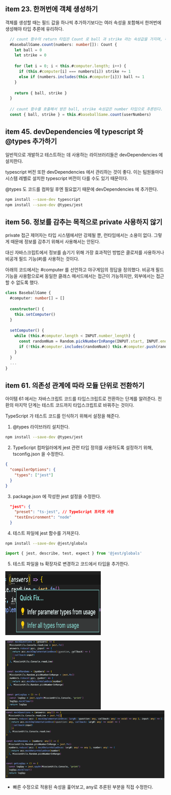 ## item 23. 한꺼번에 객체 생성하기

객체를 생성할 때는 필드 값을 하나씩 추가하기보다는 여러 속성을 포함해서 한꺼번에 생성해야 타입 추론에 유리하다.

```typescript
  // count 함수의 return 타입은 Count 로 ball 과 strike 라는 속성값을 가지며, 해당 속성값들은 number 타입으로 선언되어 있다.
  #baseballGame.count(numbers: number[]): Count {
    let ball = 0
    let strike = 0

    for (let i = 0; i < this.#computer.length; i++) {
      if (this.#computer[i] === numbers[i]) strike += 1
      else if (numbers.includes(this.#computer[i])) ball += 1
    }

    return { ball, strike }
  }

  // count 함수를 호출해서 받은 ball, strike 속성값은 number 타입으로 추론된다.
  const { ball, strike } = this.#baseballGame.count(userNumbers)
```

## item 45. devDependencies 에 typescript 와 @types 추가하기

일반적으로 개발하고 테스트하는 데 사용하는 라이브러리들은 devDependencies 에 설치한다.

typescript 버전 또한 devDependencies 에서 관리하는 것이 좋다.
이는 팀원들마다 시스템 레벨로 설치한 typescript 버전이 다를 수도 있기 때문이다.

@types 도 코드를 컴파일 후엔 필요없기 때문에 devDependencies 에 추가한다.

```bash
npm install --save-dev typescript
npm install --save-dev @types/jest
```

## item 56. 정보를 감추는 목적으로 private 사용하지 않기

private 접근 제어자는 타입 시스템에서만 강제될 뿐, 런타임에서는 소용이 없다. 그렇게 때문에 정보를 감추기 위해서 사용해서는 안된다.

대신 자바스크립트에서 정보를 숨기기 위해 가장 효과적인 방법은 클로저를 사용하거나 비공개 필드 기능(#)를 사용하는 것이다.

아래의 코드에서는 #computer 를 선언하고 야구게임의 정답을 정의했다.
비공개 필드 기능을 사용함으로써 동일한 클래스 매서드에서는 접근이 가능하지만, 외부에서는 접근할 수 없도록 했다.

```typescript
class BaseballGame {
  #computer: number[] = []

  constructor() {
    this.setComputer()
  }

  setComputer() {
    while (this.#computer.length < INPUT.number_length) {
      const randomNum = Random.pickNumberInRange(INPUT.start, INPUT.end)
      if (!this.#computer.includes(randomNum)) this.#computer.push(randomNum)
    }
  }
  ...
}
```

## item 61. 의존성 관계에 따라 모듈 단위로 전환하기

아이템 61 에서는 자바스크립트 코드를 타입스크립트로 전환하는 단계를 알려준다.
전환의 마지막 단계는 테스트 코드까지 타입스크립트로 바꿔주는 것이다.

TypeScript 가 테스트 코드를 인식하기 위해서 설정을 해준다.

1. @types 라이브러리 설치한다.

```bash
npm install --save-dev @types/jest
```

2. TypeScript 컴파일러에게 jest 관련 타입 정의를 사용하도록 설정하기 위해, tsconfig.json 을 수정한다.

```json
{
  "compilerOptions": {
    "types": ["jest"]
  }
}
```

3. package.json 에 작성한 jest 설정을 수정한다.

```json
  "jest": {
    "preset": "ts-jest", // TypeScript 프리셋 사용
    "testEnvironment": "node"
  }
```

4. 테스트 파일에 jest 함수를 가져온다.

```bash
npm install --save-dev @jest/globals
```

```typescript
import { jest, describe, test, expect } from '@jest/globals'
```

5. 테스트 파일을 ts 확장자로 변경하고 코드에서 타입을 추가한다.

<img src="assets/quick_fix.png" alt="오른쪽 마우스를 클릭하면" width="300" height="200">

<img src="assets/before.png" alt="코드가" width="300" > <img src="assets/after.png" alt="이렇게 변환됩니다." width="500" >

- 빠른 수정으로 적용된 속성을 훑어보고, any로 추론된 부분을 직접 수정한다.
